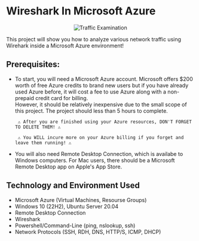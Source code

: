# Wireshark In Microsoft Azure

  <p align="center">
<img src="https://i.imgur.com/nTeExix.jpg" alt="Traffic Examination"/>
</p>
  
  This project will show you how to analyze various network traffic using Wirehark inside a Microsoft Azure environment!

<h2>Prerequisites: </h2> 

 + To start, you will need a Microsoft Azure account. Microsoft offers $200 worth of free Azure credits to brand new users but if you have already used Azure before, it will cost a fee to use Azure along with a non-prepaid credit card for billing.  
However, it should be relatively inexpensive due to the small scope of this project. The project should less than 5 hours to complete.

        ⚠️ After you are finished using your Azure resources, DON'T FORGET TO DELETE THEM! ⚠️

        ⚠️ You WILL incure more on your Azure billing if you forget and leave them running! ⚠️

 + You will also need Remote Desktop Connection, which is availabe to Windows computers. For Mac users, there should be a Microsoft Remote Desktop app on Apple's App Store.

<h2> Technology and Environment Used </h2>

+ Microsoft Azure (Virtual Machines, Resourse Groups)
+ Windows 10 (22H2), Ubuntu Server 20.04 
+ Remote Desktop Connection
+ Wireshark
+ Powershell/Command-Line (ping, nslookup, ssh)
+ Network Protocols (SSH, RDH, DNS, HTTP/S, ICMP, DHCP)
